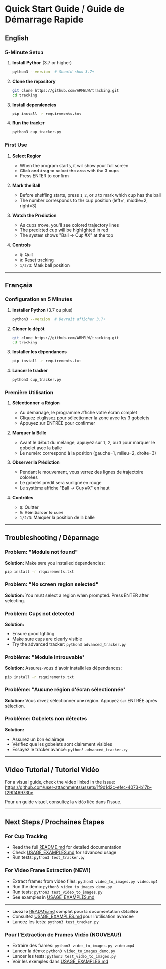 # Quick Start Guide / Guide de Démarrage Rapide

## English

### 5-Minute Setup

1. **Install Python** (3.7 or higher)
   ```bash
   python3 --version  # Should show 3.7+
   ```

2. **Clone the repository**
   ```bash
   git clone https://github.com/ARMELW/tracking.git
   cd tracking
   ```

3. **Install dependencies**
   ```bash
   pip install -r requirements.txt
   ```

4. **Run the tracker**
   ```bash
   python3 cup_tracker.py
   ```

### First Use

1. **Select Region**
   - When the program starts, it will show your full screen
   - Click and drag to select the area with the 3 cups
   - Press ENTER to confirm

2. **Mark the Ball**
   - Before shuffling starts, press `1`, `2`, or `3` to mark which cup has the ball
   - The number corresponds to the cup position (left=1, middle=2, right=3)

3. **Watch the Prediction**
   - As cups move, you'll see colored trajectory lines
   - The predicted cup will be highlighted in red
   - The system shows "Ball -> Cup #X" at the top

4. **Controls**
   - `Q`: Quit
   - `R`: Reset tracking
   - `1/2/3`: Mark ball position

---

## Français

### Configuration en 5 Minutes

1. **Installer Python** (3.7 ou plus)
   ```bash
   python3 --version  # Devrait afficher 3.7+
   ```

2. **Cloner le dépôt**
   ```bash
   git clone https://github.com/ARMELW/tracking.git
   cd tracking
   ```

3. **Installer les dépendances**
   ```bash
   pip install -r requirements.txt
   ```

4. **Lancer le tracker**
   ```bash
   python3 cup_tracker.py
   ```

### Première Utilisation

1. **Sélectionner la Région**
   - Au démarrage, le programme affiche votre écran complet
   - Cliquez et glissez pour sélectionner la zone avec les 3 gobelets
   - Appuyez sur ENTRÉE pour confirmer

2. **Marquer la Balle**
   - Avant le début du mélange, appuyez sur `1`, `2`, ou `3` pour marquer le gobelet avec la balle
   - Le numéro correspond à la position (gauche=1, milieu=2, droite=3)

3. **Observer la Prédiction**
   - Pendant le mouvement, vous verrez des lignes de trajectoire colorées
   - Le gobelet prédit sera surligné en rouge
   - Le système affiche "Ball -> Cup #X" en haut

4. **Contrôles**
   - `Q`: Quitter
   - `R`: Réinitialiser le suivi
   - `1/2/3`: Marquer la position de la balle

---

## Troubleshooting / Dépannage

### Problem: "Module not found"
**Solution:** Make sure you installed dependencies:
```bash
pip install -r requirements.txt
```

### Problem: "No screen region selected"
**Solution:** You must select a region when prompted. Press ENTER after selecting.

### Problem: Cups not detected
**Solution:** 
- Ensure good lighting
- Make sure cups are clearly visible
- Try the advanced tracker: `python3 advanced_tracker.py`

### Problème: "Module introuvable"
**Solution:** Assurez-vous d'avoir installé les dépendances:
```bash
pip install -r requirements.txt
```

### Problème: "Aucune région d'écran sélectionnée"
**Solution:** Vous devez sélectionner une région. Appuyez sur ENTRÉE après sélection.

### Problème: Gobelets non détectés
**Solution:**
- Assurez un bon éclairage
- Vérifiez que les gobelets sont clairement visibles
- Essayez le tracker avancé: `python3 advanced_tracker.py`

---

## Video Tutorial / Tutoriel Vidéo

For a visual guide, check the video linked in the issue:
https://github.com/user-attachments/assets/1f9d1d2c-efec-4073-b17b-f29ff46973be

Pour un guide visuel, consultez la vidéo liée dans l'issue.

---

## Next Steps / Prochaines Étapes

### For Cup Tracking
- Read the full [README.md](README.md) for detailed documentation
- Check [USAGE_EXAMPLES.md](USAGE_EXAMPLES.md) for advanced usage
- Run tests: `python3 test_tracker.py`

### For Video Frame Extraction (NEW!)
- Extract frames from video files: `python3 video_to_images.py video.mp4`
- Run the demo: `python3 video_to_images_demo.py`
- Run tests: `python3 test_video_to_images.py`
- See examples in [USAGE_EXAMPLES.md](USAGE_EXAMPLES.md)

---

- Lisez le [README.md](README.md) complet pour la documentation détaillée
- Consultez [USAGE_EXAMPLES.md](USAGE_EXAMPLES.md) pour l'utilisation avancée
- Lancez les tests: `python3 test_tracker.py`

### Pour l'Extraction de Frames Vidéo (NOUVEAU!)
- Extraire des frames: `python3 video_to_images.py video.mp4`
- Lancer la démo: `python3 video_to_images_demo.py`
- Lancer les tests: `python3 test_video_to_images.py`
- Voir les exemples dans [USAGE_EXAMPLES.md](USAGE_EXAMPLES.md)
